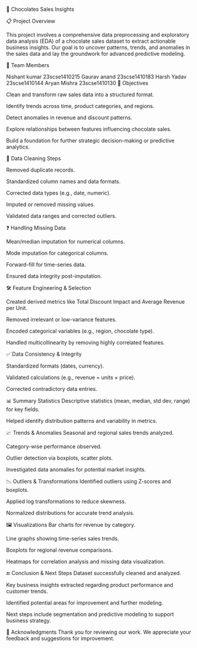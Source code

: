 🍫 Chocolates Sales Insights

📋 Project Overview

This project involves a comprehensive data preprocessing and exploratory data analysis (EDA) of a chocolate sales dataset to extract actionable business insights. Our goal is to uncover patterns, trends, and anomalies in the sales data and lay the groundwork for advanced predictive modeling.

👥 Team Members

Nishant  kumar 23scse1410215
Gaurav anand 23scse1410183
Harsh Yadav 23scse1410144
Aryan Mishra 23scse1410130
🎯 Objectives

Clean and transform raw sales data into a structured format.

Identify trends across time, product categories, and regions.

Detect anomalies in revenue and discount patterns.

Explore relationships between features influencing chocolate sales.

Build a foundation for further strategic decision-making or predictive analytics.

🧹 Data Cleaning Steps

Removed duplicate records.

Standardized column names and data formats.

Corrected data types (e.g., date, numeric).

Imputed or removed missing values.

Validated data ranges and corrected outliers.

❓ Handling Missing Data

Mean/median imputation for numerical columns.

Mode imputation for categorical columns.

Forward-fill for time-series data.

Ensured data integrity post-imputation.

🛠️ Feature Engineering & Selection

Created derived metrics like Total Discount Impact and Average Revenue per Unit.

Removed irrelevant or low-variance features.

Encoded categorical variables (e.g., region, chocolate type).

Handled multicollinearity by removing highly correlated features.

✅ Data Consistency & Integrity

Standardized formats (dates, currency).

Validated calculations (e.g., revenue = units × price).

Corrected contradictory data entries.

📊 Summary Statistics Descriptive statistics (mean, median, std dev, range) for key fields.

Helped identify distribution patterns and variability in metrics.

📈 Trends & Anomalies Seasonal and regional sales trends analyzed.

Category-wise performance observed.

Outlier detection via boxplots, scatter plots.

Investigated data anomalies for potential market insights.

📉 Outliers & Transformations Identified outliers using Z-scores and boxplots.

Applied log transformations to reduce skewness.

Normalized distributions for accurate trend analysis.

🖼️ Visualizations Bar charts for revenue by category.

Line graphs showing time-series sales trends.

Boxplots for regional revenue comparisons.

Heatmaps for correlation analysis and missing data visualization.

🔚 Conclusion & Next Steps Dataset successfully cleaned and analyzed.

Key business insights extracted regarding product performance and customer trends.

Identified potential areas for improvement and further modeling.

Next steps include segmentation and predictive modeling to support business strategy.

🙏 Acknowledgments Thank you for reviewing our work. We appreciate your feedback and suggestions for improvement.
